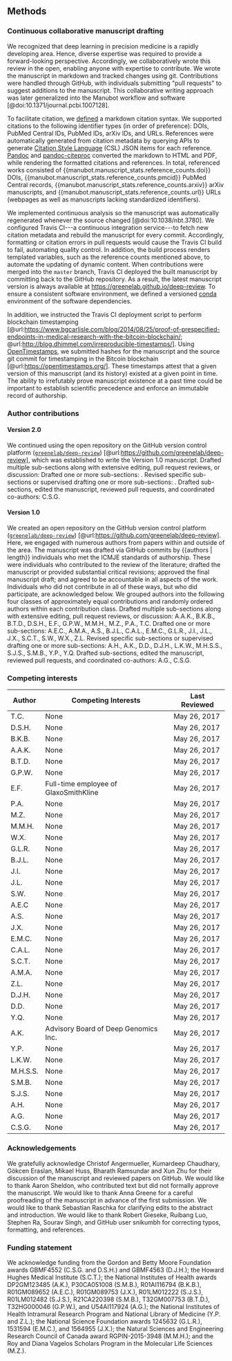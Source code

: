 ## Methods

### Continuous collaborative manuscript drafting

We recognized that deep learning in precision medicine is a rapidly developing area.
Hence, diverse expertise was required to provide a forward-looking perspective.
Accordingly, we collaboratively wrote this review in the open, enabling anyone with expertise to contribute.
We wrote the manuscript in markdown and tracked changes using git.
Contributions were handled through GitHub, with individuals submitting "pull requests" to suggest additions to the manuscript.
This collaborative writing approach was later generalized into the Manubot workflow and software [@doi:10.1371/journal.pcbi.1007128].

To facilitate citation, we [defined](https://github.com/greenelab/deep-review/blob/master/USAGE.md#citations) a markdown citation syntax.
We supported citations to the following identifier types (in order of preference): DOIs, PubMed Central IDs, PubMed IDs, arXiv IDs, and URLs.
References were automatically generated from citation metadata by querying APIs to generate [Citation Style Language](http://citationstyles.org/) (CSL) JSON items for each reference.
[Pandoc](http://pandoc.org/) and [pandoc-citeproc](https://github.com/jgm/pandoc-citeproc) converted the markdown to HTML and PDF, while rendering the formatted citations and references.
In total, referenced works consisted of {{manubot.manuscript_stats.reference_counts.doi}} DOIs, {{manubot.manuscript_stats.reference_counts.pmcid}} PubMed Central records, {{manubot.manuscript_stats.reference_counts.arxiv}} arXiv manuscripts, and {{manubot.manuscript_stats.reference_counts.url}} URLs (webpages as well as manuscripts lacking standardized identifiers).

We implemented continuous analysis so the manuscript was automatically regenerated whenever the source changed [@doi:10.1038/nbt.3780].
We configured Travis CI---a continuous integration service---to fetch new citation metadata and rebuild the manuscript for every commit.
Accordingly, formatting or citation errors in pull requests would cause the Travis CI build to fail, automating quality control.
In addition, the build process renders templated variables, such as the reference counts mentioned above, to automate the updating of dynamic content.
When contributions were merged into the `master` branch, Travis CI deployed the built manuscript by committing back to the GitHub repository.
As a result, the latest manuscript version is always available at https://greenelab.github.io/deep-review.
To ensure a consistent software environment, we defined a versioned [conda](https://conda.io) environment of the software dependencies.

In addition, we instructed the Travis CI deployment script to perform blockchain timestamping [@url:https://www.bgcarlisle.com/blog/2014/08/25/proof-of-prespecified-endpoints-in-medical-research-with-the-bitcoin-blockchain/; @url:http://blog.dhimmel.com/irreproducible-timestamps/].
Using [OpenTimestamps](https://opentimestamps.org/), we submitted hashes for the manuscript and the source git commit for timestamping in the Bitcoin blockchain [@url:https://opentimestamps.org/].
These timestamps attest that a given version of this manuscript (and its history) existed at a given point in time.
The ability to irrefutably prove manuscript existence at a past time could be important to establish scientific precedence and enforce an immutable record of authorship.

### Author contributions

#### Version 2.0

We continued using the open repository on the GitHub version control platform ([`greenelab/deep-review`](https://github.com/greenelab/deep-review)) [@url:https://github.com/greenelab/deep-review], which was established to write the Version 1.0 manuscript.
Drafted multiple sub-sections along with extensive editing, pull request reviews, or discussion:
Drafted one or more sub-sections: .
Revised specific sub-sections or supervised drafting one or more sub-sections: .
Drafted sub-sections, edited the manuscript, reviewed pull requests, and coordinated co-authors: C.S.G.

#### Version 1.0

We created an open repository on the GitHub version control platform ([`greenelab/deep-review`](https://github.com/greenelab/deep-review)) [@url:https://github.com/greenelab/deep-review].
Here, we engaged with numerous authors from papers within and outside of the area.
The manuscript was drafted via GitHub commits by {{authors | length}} individuals who met the ICMJE standards of authorship.
These were individuals who contributed to the review of the literature;
drafted the manuscript or provided substantial critical revisions;
approved the final manuscript draft; and agreed to be accountable in all aspects of the work.
Individuals who did not contribute in all of these ways, but who did participate, are acknowledged below.
We grouped authors into the following four classes of approximately equal contributions and randomly ordered authors within each contribution class.
Drafted multiple sub-sections along with extensive editing, pull request reviews, or discussion: A.A.K., B.K.B., B.T.D., D.S.H., E.F., G.P.W., M.M.H., M.Z., P.A., T.C.
Drafted one or more sub-sections: A.E.C., A.M.A., A.S., B.J.L., C.A.L., E.M.C., G.L.R., J.I., J.L., J.X., S.C.T., S.W., W.X., Z.L.
Revised specific sub-sections or supervised drafting one or more sub-sections: A.H., A.K., D.D., D.J.H., L.K.W., M.H.S.S., S.J.S., S.M.B., Y.P., Y.Q.
Drafted sub-sections, edited the manuscript, reviewed pull requests, and coordinated co-authors: A.G., C.S.G.

### Competing interests

|Author|Competing Interests|Last Reviewed|
|---|---|---|
|T.C.|None|May 26, 2017|
|D.S.H.|None|May 26, 2017|
|B.K.B.|None|May 26, 2017|
|A.A.K.|None|May 26, 2017|
|B.T.D.|None|May 26, 2017|
|G.P.W.|None|May 26, 2017|
|E.F.|Full-time employee of GlaxoSmithKline|May 26, 2017|
|P.A.|None|May 26, 2017|
|M.Z.|None|May 26, 2017|
|M.M.H.|None|May 26, 2017|
|W.X.|None|May 26, 2017|
|G.L.R.|None|May 26, 2017|
|B.J.L.|None|May 26, 2017|
|J.I.|None|May 26, 2017|
|J.L.|None|May 26, 2017|
|S.W.|None|May 26, 2017|
|A.E.C|None|May 26, 2017|
|A.S.|None|May 26, 2017|
|J.X.|None|May 26, 2017|
|E.M.C.|None|May 26, 2017|
|C.A.L.|None|May 26, 2017|
|S.C.T.|None|May 26, 2017|
|A.M.A.|None|May 26, 2017|
|Z.L.|None|May 26, 2017|
|D.J.H.|None|May 26, 2017|
|D.D.|None|May 26, 2017|
|Y.Q.|None|May 26, 2017|
|A.K.|Advisory Board of Deep Genomics Inc.|May 26, 2017|
|Y.P.|None|May 26, 2017|
|L.K.W.|None|May 26, 2017|
|M.H.S.S.|None|May 26, 2017|
|S.M.B.|None|May 26, 2017|
|S.J.S.|None|May 26, 2017|
|A.H.|None|May 26, 2017|
|A.G.|None|May 26, 2017|
|C.S.G.|None|May 26, 2017|

### Acknowledgements

We gratefully acknowledge Christof Angermueller, Kumardeep Chaudhary, Gökcen Eraslan, Mikael Huss, Bharath Ramsundar and Xun Zhu for their discussion of the manuscript and reviewed papers on GitHub.
We would like to thank Aaron Sheldon, who contributed text but did not formally approve the manuscript.
We would like to thank Anna Greene for a careful proofreading of the manuscript in advance of the first submission.
We would like to thank Sebastian Raschka for clarifying edits to the abstract and introduction.
We would like to thank Robert Gieseke, Ruibang Luo, Stephen Ra, Sourav Singh, and GitHub user snikumbh for correcting typos, formatting, and references.

### Funding statement

We acknowledge funding from the Gordon and Betty Moore Foundation awards GBMF4552 (C.S.G. and D.S.H.) and GBMF4563 (D.J.H.);
the Howard Hughes Medical Institute (S.C.T.);
the National Institutes of Health awards DP2GM123485 (A.K.), P30CA051008 (S.M.B.), R01AI116794 (B.K.B.), R01GM089652 (A.E.C.), R01GM089753 (J.X.), R01LM012222 (S.J.S.), R01LM012482 (S.J.S.), R21CA220398 (S.M.B.), T32GM007753 (B.T.D.), T32HG000046 (G.P.W.), and U54AI117924 (A.G.);
the National Institutes of Health Intramural Research Program and National Library of Medicine (Y.P. and Z.L.);
the National Science Foundation awards 1245632 (G.L.R.), 1531594 (E.M.C.), and 1564955 (J.X.);
the Natural Sciences and Engineering Research Council of Canada award RGPIN-2015-3948 (M.M.H.);
and the Roy and Diana Vagelos Scholars Program in the Molecular Life Sciences (M.Z.).
